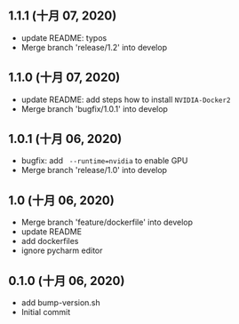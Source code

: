 ## 1.1.1 (十月 07, 2020)
  - update README: typos
  - Merge branch 'release/1.2' into develop

## 1.1.0 (十月 07, 2020)
  - update README: add steps how to install `NVIDIA-Docker2`
  - Merge branch 'bugfix/1.0.1' into develop

## 1.0.1 (十月 06, 2020)
  - bugfix: add ` --runtime=nvidia` to enable GPU
  - Merge branch 'release/1.0' into develop

## 1.0 (十月 06, 2020)
  - Merge branch 'feature/dockerfile' into develop
  - update README
  - add dockerfiles
  - ignore pycharm editor

## 0.1.0 (十月 06, 2020)
  - add bump-version.sh
  - Initial commit

